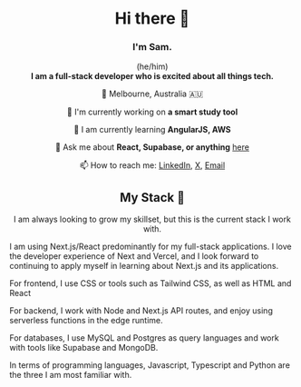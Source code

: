<h1 align="center">Hi there 👋 </h1>
<h3 align="center">I'm Sam.</h3>

<p align="center">(he/him)
<br />
<b>I am a full-stack developer who is excited about all things tech.</b></p>

<div align="center">

📍 Melbourne, Australia 🇦🇺

🔭 I'm currently working on **a smart study tool**

🌱 I am currently learning **AngularJS, AWS**

💬 Ask me about **React, Supabase, or anything** [here](https://github.com/itssammurphy/itssammurphy/issues)

📫 How to reach me: [LinkedIn](https://www.linkedin.com/in/sam-murphy-8772b0283/), [X](https://twitter.com/itssam_murphy), [Email](mailto:me@itssammurphy.com)

<h2>My Stack 🥞</h2>
</div>
<p align="center">I am always looking to grow my skillset, but this is the current stack I work with.</p>

I am using Next.js/React predominantly for my full-stack applications. I love the developer experience of Next and Vercel, and I look forward to continuing to apply myself in learning about Next.js and its applications.

For frontend, I use CSS or tools such as Tailwind CSS, as well as HTML and React

For backend, I work with Node and Next.js API routes, and enjoy using serverless functions in the edge runtime.

For databases, I use MySQL and Postgres as query languages and work with tools like Supabase and MongoDB.

In terms of programming languages, Javascript, Typescript and Python are the three I am most familiar with.

